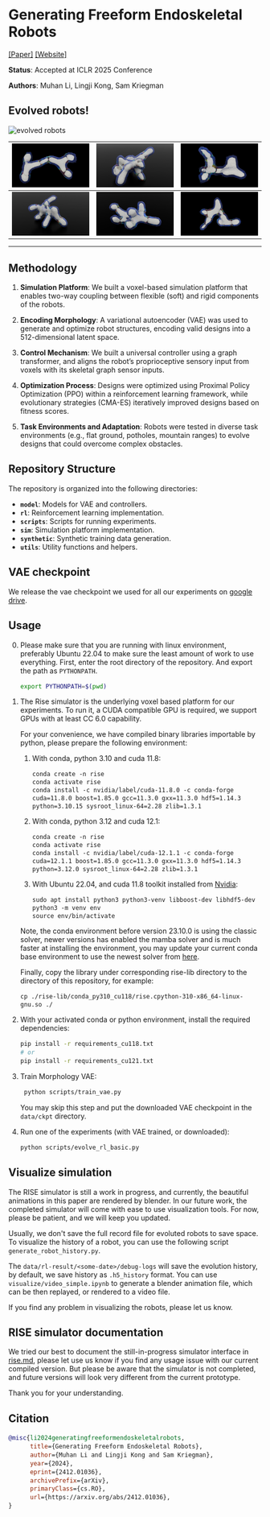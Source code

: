 # Generating Freeform Endoskeletal Robots
[[Paper]](https://arxiv.org/pdf/2412.01036)    [[Website]](https://endoskeletal.github.io/)

**Status**: Accepted at ICLR 2025 Conference

**Authors**: Muhan Li, Lingji Kong, Sam Kriegman

## Evolved robots!

![evolved robots](images/xray.gif)


| ![Image 0](images/0.png) | ![Image 1](images/1.png) | ![Image 2](images/2.png) |
|--------------------------|--------------------------|--------------------------|
| ![Image 3](images/3.png) | ![Image 4](images/4.png) | ![Image 5](images/5.png) |

--- 

## Methodology

1. **Simulation Platform**: We built a voxel-based simulation platform that enables two-way coupling between flexible (soft) and rigid components of the robots.

2. **Encoding Morphology**: A variational autoencoder (VAE) was used to generate and optimize robot structures, encoding valid designs into a 512-dimensional latent space.

3. **Control Mechanism**: We built a universal controller using a graph transformer, and aligns the robot’s proprioceptive sensory input from voxels
    with its skeletal graph sensor inputs.

4. **Optimization Process**: Designs were optimized using Proximal Policy Optimization (PPO) within a reinforcement learning framework, while evolutionary strategies (CMA-ES) iteratively improved designs based on fitness scores.

5. **Task Environments and Adaptation**: Robots were tested in diverse task environments (e.g., flat ground, potholes, mountain ranges) to evolve designs that could overcome complex obstacles.

## Repository Structure

The repository is organized into the following directories:

- **`model`**: Models for VAE and controllers.
- **`rl`**: Reinforcement learning implementation.
- **`scripts`**: Scripts for running experiments.
- **`sim`**: Simulation platform implementation.
- **`synthetic`**: Synthetic training data generation.
- **`utils`**: Utility functions and helpers.

## VAE checkpoint
We release the vae checkpoint we used for all our experiments on [google drive](https://drive.google.com/file/d/1pT-KVPKoEwXMwTKQN2dL2cke8884kRRC/view?usp=sharing).

## Usage
0. Please make sure that you are running with linux environment, preferably Ubuntu 22.04 to make sure the least amount
of work to use everything. First, enter the root directory of the repository. And export the path as `PYTHONPATH`.

    ```bash
    export PYTHONPATH=$(pwd)
    ```
    
1. The Rise simulator is the underlying voxel based platform for our experiments. To run it, a CUDA compatible GPU is required, we support GPUs with at least CC 6.0 capability.
   
   For your convenience, we have compiled binary libraries importable by python, please prepare the following environment:
   1. With conda, python 3.10 and cuda 11.8:
      ```
      conda create -n rise
      conda activate rise
      conda install -c nvidia/label/cuda-11.8.0 -c conda-forge cuda=11.8.0 boost=1.85.0 gcc=11.3.0 gxx=11.3.0 hdf5=1.14.3 python=3.10.15 sysroot_linux-64=2.28 zlib=1.3.1
      ```
   2. With conda, python 3.12 and cuda 12.1:
      ```
      conda create -n rise
      conda activate rise
      conda install -c nvidia/label/cuda-12.1.1 -c conda-forge cuda=12.1.1 boost=1.85.0 gcc=11.3.0 gxx=11.3.0 hdf5=1.14.3 python=3.12.0 sysroot_linux-64=2.28 zlib=1.3.1
      ```
   3. With Ubuntu 22.04, and cuda 11.8 toolkit installed from [Nvidia](https://developer.nvidia.com/cuda-11-8-0-download-archive):
      ```
      sudo apt install python3 python3-venv libboost-dev libhdf5-dev
      python3 -m venv env
      source env/bin/activate
      ```
   Note, the conda environment before version 23.10.0 is using the classic solver, newer versions has enabled the mamba
   solver and is much faster at installing the environment, you may update your current conda base environment to use the
   newest solver from [here](https://www.anaconda.com/blog/a-faster-conda-for-a-growing-community).

   Finally, copy the library under corresponding rise-lib directory to the directory of this repository, for example:
      ```
      cp ./rise-lib/conda_py310_cu118/rise.cpython-310-x86_64-linux-gnu.so ./
      ```
2. With your activated conda or python environment, install the required dependencies:
   ```bash
   pip install -r requirements_cu118.txt
   # or
   pip install -r requirements_cu121.txt
   ```
3. Train Morphology VAE:
   ```bash
    python scripts/train_vae.py
   ```
   You may skip this step and put the downloaded VAE checkpoint in the `data/ckpt` directory.

4. Run one of the experiments (with VAE trained, or downloaded):
   ```bash
   python scripts/evolve_rl_basic.py
   ```

## Visualize simulation
The RISE simulator is still a work in progress, and currently, the beautiful animations in this paper
are rendered by blender. In our future work, the completed simulator will come with ease to use 
visualization tools. For now, please be patient, and we will keep you updated.

Usually, we don't save the full record file for evoluted robots to save space. 
To visualize the history of a robot, you can use the following script `generate_robot_history.py`.

The `data/rl-result/<some-date>/debug-logs` will save the evolution history, by default, we save
history as `.h5_history` format. You can use `visualize/video_simple.ipynb` to generate a blender
animation file, which can be then replayed, or rendered to a video file.

If you find any problem in visualizing the robots, please let us know.

## RISE simulator documentation
We tried our best to document the still-in-progress simulator interface in [rise.md](rise.md), please
let use us know if you find any usage issue with our current compiled version. But please be aware that
the simulator is not completed, and future versions will look very different from the current prototype.

Thank you for your understanding.

## Citation
```bibtex
@misc{li2024generatingfreeformendoskeletalrobots,
      title={Generating Freeform Endoskeletal Robots}, 
      author={Muhan Li and Lingji Kong and Sam Kriegman},
      year={2024},
      eprint={2412.01036},
      archivePrefix={arXiv},
      primaryClass={cs.RO},
      url={https://arxiv.org/abs/2412.01036}, 
}
```
